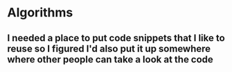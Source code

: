 # Algorithms
## I needed a place to put code snippets that I like to reuse so I figured I'd also put it up somewhere where other people can take a look at the code  
